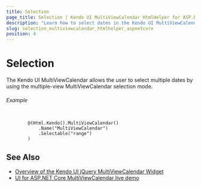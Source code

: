 ```yaml
---
title: Selection
page_title: Selection | Kendo UI MultiViewCalendar HtmlHelper for ASP.NET Core
description: "Learn how to select dates in the Kendo UI MultiViewCalendar widget."
slug: selection_multiviewcalendar_htmlhelper_aspnetcore
position: 4
---
```


# Selection

The Kendo UI MultiViewCalendar allows the user to select multiple dates by using the multiple-view MultiViewCalendar selection mode.

###### Example

```Razor

        @(Html.Kendo().MultiViewCalendar()
            .Name("MultiViewCalendar")
            .Selectable("range")
        )
```

## See Also

* [Overview of the Kendo UI jQuery MultiViewCalendar Widget](https://docs.telerik.com/kendo-ui/controls/scheduling/multiviewcalendar/overview)
* [UI for ASP.NET Core MultiViewCalendar live demo](https://demos.telerik.com/aspnet-core/multiviewcalendar)
